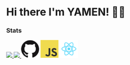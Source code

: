 # Hi there I'm YAMEN! 👨‍💻
###  Stats

<a href="https://github.com/yamenaless">
  <img src="https://github-readme-stats.vercel.app/api?username=user-404u&show_icons=true&hide=contribs&count_private=true&theme=algolia" />
</a>
<a href="https://github.com/user-404u">
  <img src="https://github-readme-stats.vercel.app/api/top-langs/?username=user-404u&layout=compact" />
</a>

<img src="https://raw.githubusercontent.com/github/explore/main/topics/github/github.png?raw=true" height="48" />
<img src="https://raw.githubusercontent.com/github/explore/main/topics/javascript/javascript.png?raw=true" height="48" /> <img src="https://raw.githubusercontent.com/github/explore/main/topics/react/react.png?raw=true" height="48" /> 
